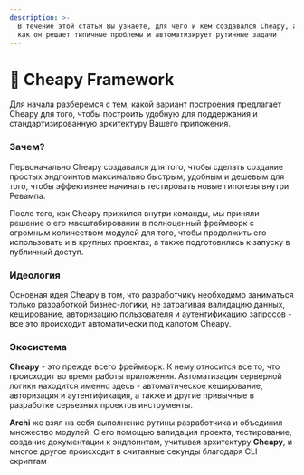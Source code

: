 ```yaml
---
description: >-
  В течение этой статьи Вы узнаете, для чего и кем создавался Cheapy, а также
  как он решает типичные проблемы и автоматизирует рутинные задачи
---
```


# 🤘 Cheapy Framework

Для начала разберемся с тем, какой вариант построения предлагает Cheapy для того, чтобы построить удобную для поддержания и стандартизированную архитектуру Вашего приложения.

### Зачем? <a href="#why" id="why"></a>

Первоначально Cheapy создавался для того, чтобы сделать создание простых эндпоинтов максимально быстрым, удобным и дешевым для того, чтобы эффективнее начинать тестировать новые гипотезы внутри Ревампа.

После того, как Cheapy прижился внутри команды, мы приняли решение о его масштабировании в полноценный фреймворк с огромным количеством модулей для того, чтобы продолжить его использовать и в крупных проектах, а также подготовились к запуску в публичный доступ.

### Идеология <a href="#idea" id="idea"></a>

Основная идея Cheapy в том, что разработчику необходимо заниматься только разработкой бизнес-логики, не затрагивая валидацию данных, кеширование, авторизацию пользователя и аутентификацию запросов - все это происходит автоматически под капотом Cheapy.

### Экосистема <a href="#ecosystem" id="ecosystem"></a>

**Cheapy** - это прежде всего фреймворк. К нему относится все то, что происходит во время работы приложения. Автоматизация серверной логики находится именно здесь - автоматическое кеширование, авторизация и аутентификация, а также и другие привычные в разработке серьезных проектов инструменты.

**Archi** же взял на себя выполнение рутины разработчика и объединил множество модулей. С его помощью валидация проекта, тестирование, создание документации к эндпоинтам, учитывая архитектуру **Cheapy**, и многое другое происходит в считанные секунды благодаря CLI скриптам


